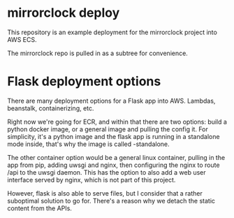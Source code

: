 # mirrorclock deploy

This repository is an example deployment for the mirrorclock project into AWS ECS.

The mirrorclock repo is pulled in as a subtree for convenience.

# Flask deployment options

There are many deployment options for a Flask app into AWS. Lambdas, beanstalk, containerizing, etc.

Right now we're going for ECR, and within that there are two options: build a python docker image, or
a general image and pulling the config it. For simplicity, it's a python image and the flask app is
running in a standalone mode inside, that's why the image is called -standalone.

The other container option would be a general linux container, pulling in the app from pip, adding
uwsgi and nginx, then configuring the nginx to route /api to the uwsgi daemon. This has the option
to also add a web user interface served by nginx, which is not part of this project.

However, flask is also able to serve files, but I consider that a rather suboptimal solution to go for.
There's a reason why we detach the static content from the APIs.
